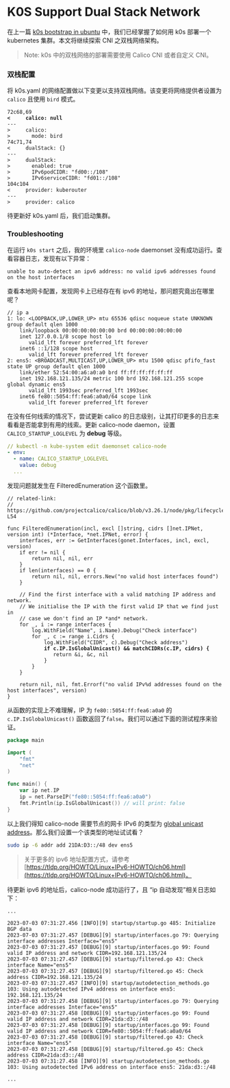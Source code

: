 # K0S Support Dual Stack Network

在上一篇 [k0s bootstrap in ubuntu](/content/cloud-native/k0s-v1.26.3+k0s.0-bootstrap.md) 中，我们已经掌握了如何用 k0s 部署一个 kubernetes 集群。本文将继续探索 CNI 之双栈网络架构。

> Note: k0s 中的双栈网络的部署需要使用 Calico CNI 或者自定义 CNI。

### 双栈配置

将 k0s.yaml 的网络配置做以下变更以支持双栈网络。该变更将网络提供者设置为 `calico` 且使用 `bird` 模式。

<pre class="language-diff" data-full-width="false"><code class="lang-diff">72c68,69
<strong>&#x3C;     calico: null
</strong>---
>     calico:
>       mode: bird
74c71,74
&#x3C;     dualStack: {}
---
>     dualStack:
>       enabled: true
>       IPv6podCIDR: "fd00::/108"
>       IPv6serviceCIDR: "fd01::/108"
104c104
&#x3C;     provider: kuberouter
---
>     provider: calico
</code></pre>

待更新好 k0s.yaml 后，我们启动集群。

### Troubleshooting

在运行 `k0s start` 之后，我的环境里 `calico-node` daemonset 没有成功运行。查看容器日志，发现有以下异常：

```log
unable to auto-detect an ipv6 address: no valid ipv6 addresses found on the host interfaces
```

查看本地网卡配置，发现网卡上已经存在有 ipv6 的地址，那问题究竟出在哪里呢？

```
// ip a
1: lo: <LOOPBACK,UP,LOWER_UP> mtu 65536 qdisc noqueue state UNKNOWN group default qlen 1000
    link/loopback 00:00:00:00:00:00 brd 00:00:00:00:00:00
    inet 127.0.0.1/8 scope host lo
       valid_lft forever preferred_lft forever
    inet6 ::1/128 scope host
       valid_lft forever preferred_lft forever
2: ens5: <BROADCAST,MULTICAST,UP,LOWER_UP> mtu 1500 qdisc pfifo_fast state UP group default qlen 1000
    link/ether 52:54:00:a6:a0:a0 brd ff:ff:ff:ff:ff:ff
    inet 192.168.121.135/24 metric 100 brd 192.168.121.255 scope global dynamic ens5
       valid_lft 1993sec preferred_lft 1993sec
    inet6 fe80::5054:ff:fea6:a0a0/64 scope link
       valid_lft forever preferred_lft forever
```

在没有任何线索的情况下，尝试更新 calico 的日志级别，让其打印更多的日志来看看是否能拿到有用的线索。更新 calico-node daemon，设置 `CALICO_STARTUP_LOGLEVEL` 为 **debug** 等级。

```yaml
// kubectl -n kube-system edit daemonset calico-node
- env:
  - name: CALICO_STARTUP_LOGLEVEL
    value: debug
  ...
```

发现问题就发生在 FilteredEnumeration 这个函数里。

<pre class="language-go" data-line-numbers><code class="lang-go">// related-link:
//   https://github.com/projectcalico/calico/blob/v3.26.1/node/pkg/lifecycle/startup/autodetection/filtered.go#L30-L54

func FilteredEnumeration(incl, excl []string, cidrs []net.IPNet, version int) (*Interface, *net.IPNet, error) {
	interfaces, err := GetInterfaces(gonet.Interfaces, incl, excl, version)
	if err != nil {
		return nil, nil, err
	}
	if len(interfaces) == 0 {
		return nil, nil, errors.New("no valid host interfaces found")
	}

	// Find the first interface with a valid matching IP address and network.
	// We initialise the IP with the first valid IP that we find just in
	// case we don't find an IP *and* network.
	for _, i := range interfaces {
		log.WithField("Name", i.Name).Debug("Check interface")
		for _, c := range i.Cidrs {
			log.WithField("CIDR", c).Debug("Check address")
<strong>			if c.IP.IsGlobalUnicast() &#x26;&#x26; matchCIDRs(c.IP, cidrs) {
</strong>				return &#x26;i, &#x26;c, nil
			}
		}
	}

	return nil, nil, fmt.Errorf("no valid IPv%d addresses found on the host interfaces", version)
}
</code></pre>

从函数的实现上不难理解，IP 为 `fe80::5054:ff:fea6:a0a0` 的 `c.IP.IsGlobalUnicast()` 函数返回了`false`。我们可以通过下面的测试程序来验证。

```go
package main

import (
	"fmt"
	"net"
)

func main() {
	var ip net.IP
	ip = net.ParseIP("fe80::5054:ff:fea6:a0a0")
	fmt.Println(ip.IsGlobalUnicast()) // will print: false
}
```

以上我们得知 calico-node 需要节点的网卡 IPv6 的类型为 [global unicast address](https://en.wikipedia.org/wiki/IPv6\_address)。那么我们设置一个该类型的地址试试看？

```bash
sudo ip -6 addr add 21DA:D3::/48 dev ens5
```

> 关于更多的 ipv6 地址配置方式，请参考 [https://tldp.org/HOWTO/Linux+IPv6-HOWTO/ch06.html](https://tldp.org/HOWTO/Linux+IPv6-HOWTO/ch06.html)。

待更新 ipv6 的地址后，calico-node 成功运行了，且 “ip 自动发现”相关日志如下：

```log
...

2023-07-03 07:31:27.456 [INFO][9] startup/startup.go 485: Initialize BGP data
2023-07-03 07:31:27.457 [DEBUG][9] startup/interfaces.go 79: Querying interface addresses Interface="ens5"
2023-07-03 07:31:27.457 [DEBUG][9] startup/interfaces.go 99: Found valid IP address and network CIDR=192.168.121.135/24
2023-07-03 07:31:27.457 [DEBUG][9] startup/filtered.go 43: Check interface Name="ens5"
2023-07-03 07:31:27.457 [DEBUG][9] startup/filtered.go 45: Check address CIDR=192.168.121.135/24
2023-07-03 07:31:27.457 [INFO][9] startup/autodetection_methods.go 103: Using autodetected IPv4 address on interface ens5: 192.168.121.135/24
2023-07-03 07:31:27.458 [DEBUG][9] startup/interfaces.go 79: Querying interface addresses Interface="ens5"
2023-07-03 07:31:27.458 [DEBUG][9] startup/interfaces.go 99: Found valid IP address and network CIDR=21da:d3::/48
2023-07-03 07:31:27.458 [DEBUG][9] startup/interfaces.go 99: Found valid IP address and network CIDR=fe80::5054:ff:fea6:a0a0/64
2023-07-03 07:31:27.458 [DEBUG][9] startup/filtered.go 43: Check interface Name="ens5"
2023-07-03 07:31:27.458 [DEBUG][9] startup/filtered.go 45: Check address CIDR=21da:d3::/48
2023-07-03 07:31:27.458 [INFO][9] startup/autodetection_methods.go 103: Using autodetected IPv6 address on interface ens5: 21da:d3::/48

...
```
